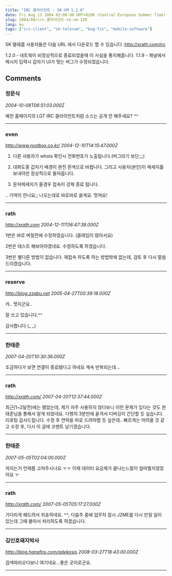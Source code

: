 ```yaml
---
title: "IRC 클라이언트 - SK-VM 1.2.0"
date: Fri Aug 13 2004 02:00:00 GMT+0200 (Central European Summer Time)
slug: 2004/08/irc-클라이언트-sk-vm-120
lang: ko
tags: ["irc-client", "sk-telecom", "bug-fix", "mobile-software"]
---
```


SK 텔레콤 사용자들은 다음 URL 에서 다운로드 할 수 있습니다 :http://xrath.com/irc

1.2.0 - 네트웍이 비정상적으로 종료되었을때 이 사실을 통지해줍니다.
1.1.9 - 채널에서 메시지 입력시 갑자기 UI가 멎는 버그가 수정되었습니다.

## Comments

### 정문식
*2004-10-08T06:51:03.000Z*

예전 홈페이지의 LGT IRC 클라이언트처럼 소스는 공개 안 해주세요? *^^*

---

### even
*http://www.rootbox.co.kr/*
*2004-12-10T14:15:47.000Z*

1. 다른 사용자가 whois 확인시 전화번호가 노출됩니다.(버그라기 보단;;;)

2. 대화도중 갑자기 배경이 완전 흰색으로 바뀝니다. 그리고 사용자(본인)이 메세지를 보내야만 정상적으로 돌아옵니다.

3. 문자메세지가 올경우 접속이 강제 종료 됩니다.

.. 기억이 안나요;; 나오는데로 바로바로 쓸게요. 멋져요!

---

### rath
*http://xrath.com*
*2004-12-11T06:47:38.000Z*

1번은 바로 며칠전에 수정하였습니다. (클레임이 많아서요)

2번은 테스트 해보아야겠네요. 수정하도록 하겠습니다.

3번은 별다른 방법이 없습니다. 재접속 하도록 하는 방법밖에 없는데, 검토 후 다시 말씀드리겠습니다.

---

### reserve
*http://blog.zzabu.net*
*2005-04-27T00:39:18.000Z*

캬.. 멋지군요..

잘 쓰고 있습니다.^^

감사합니다 (_ _)

---

### 한태준
*2007-04-20T10:30:36.000Z*

조금하다가 보면 연결이 종료됐다고 하네요 계속 반복되는데 ..

---

### rath
*http://xrath.com/*
*2007-04-20T12:37:44.000Z*

최근(1~2달전)에는 됐었는데, 제가 자주 사용하지 않다보니 이런 문제가 있다는 것도 한태준님을 통해서 알게 되었네요.
다행히 3분만에 끝겨서 디버깅이 간단할 듯 싶습니다.
리포팅 감사드립니다. 수정 후 연락을 따로 드려야할 듯 싶은데.. 
빠르게는 어려울 것 같고 수정 후, 다시 이 글에 코멘트 남기겠습니다.

---

### 한태준
*2007-05-05T02:04:00.000Z*

꺼지는거  언제쯤  고쳐주시나요 ㅜㅜ 이제  데이터  요금제가  끝나는느랄이  얼마멀지않았어요 ㅜ

---

### rath
*http://xrath.com/*
*2007-05-05T05:17:27.000Z*

기다리게 해드려서 죄송하네요. ^^;
다음주 중에 업무차 잠시 J2ME를 다시 만질 일이 있는데 그때 몰아서 처리하도록 하겠습니다.

---

### 김인호돼지박사
*http://blog.hanafos.com/adekosis*
*2008-03-27T18:43:00.000Z*

검색따라오다보니 여기네요...좋은 곳이로군요.

---
